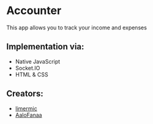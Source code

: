 # Accounter

This app allows you to track your income and expenses

## Implementation via:

- Native JavaScript
- Socket.IO
- HTML & CSS

## Creators:

- [limermic](https://github.com/laimermic)
- [AaloFanaa](https://github.com/AaloFanaa)

